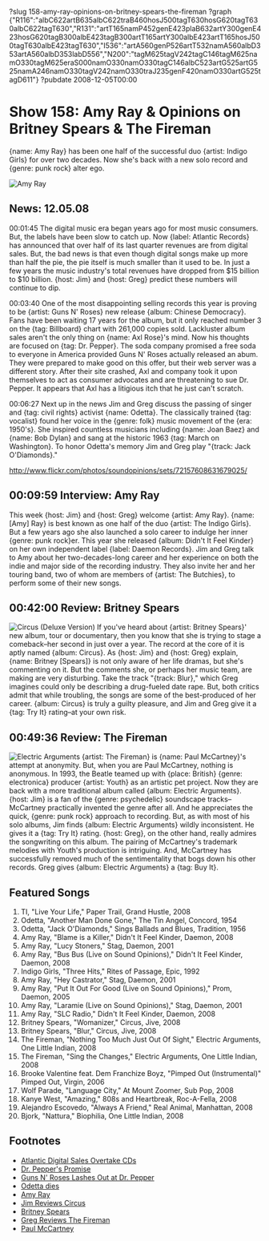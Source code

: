 ?slug 158-amy-ray-opinions-on-britney-spears-the-fireman
?graph {"R116":"albC622artB635albC622traB460hosJ500tagT630hosG620tagT630albC622tagT630","R131":"artT165namP452genE423plaB632artY300genE423hosG620tagB300albE423tagB300artT165artY300albE423artT165hosJ500tagT630albE423tagT630","I536":"artA560genP526artT532namA560albD353artA560albD353labD556","N200":"tagM625tagV242tagC146tagM625namO330tagM625eraS000namO330namO330tagC146albC523artG525artG525namA246namO330tagV242namO330traJ235genF420namO330artG525tagD611"}
?pubdate 2008-12-05T00:00

# Show 158: Amy Ray & Opinions on Britney Spears & The Fireman
{name: Amy Ray} has been one half of the successful duo {artist: Indigo Girls} for over two decades. Now she's back with a new solo record and {genre: punk rock} alter ego. 

![Amy Ray](http://static.soundopinions.org/images/2008/amyray.jpg)

## News: 12.05.08
00:01:45 The digital music era began years ago for most music consumers. But, the labels have been slow to catch up. Now {label: Atlantic Records} has announced that over half of its last quarter revenues are from digital sales. But, the bad news is that even though digital songs make up more than half the pie, the pie itself is much smaller than it used to be. In just a few years the music industry's total revenues have dropped from $15 billion to $10 billion. {host: Jim} and {host: Greg} predict these numbers will continue to dip.

00:03:40 One of the most disappointing selling records this year is proving to be {artist: Guns N' Roses} new release {album: Chinese Democracy}. Fans have been waiting 17 years for the album, but it only reached number 3 on the {tag: Billboard} chart with 261,000 copies sold. Lackluster album sales aren't the only thing on {name: Axl Rose}'s mind. Now his thoughts are focused on {tag: Dr. Pepper}. The soda company promised a free soda to everyone in America provided Guns N' Roses actually released an abum. They were prepared to make good on this offer, but their web server was a different story. After their site crashed, Axl and company took it upon themselves to act as consumer advocates and are threatening to sue Dr. Pepper. It appears that Axl has a litigious itch that he just can't scratch.

00:06:27 Next up in the news Jim and Greg discuss the passing of singer and {tag: civil rights} activist {name: Odetta}. The classically trained {tag: vocalist} found her voice in the {genre: folk} music movement of the {era: 1950's}. She inspired countless musicians including {name: Joan Baez} and {name: Bob Dylan} and sang at the historic 1963 {tag: March on Washington}. To honor Odetta's memory Jim and Greg play "{track: Jack O'Diamonds}."

http://www.flickr.com/photos/soundopinions/sets/72157608631679025/

## 00:09:59 Interview: Amy Ray
This week {host: Jim} and {host: Greg} welcome {artist: Amy Ray}. {name: [Amy] Ray} is best known as one half of the duo {artist: The Indigo Girls}. But a few years ago she also launched a solo career to indulge her inner {genre: punk rock}er. This year she released {album: Didn't It Feel Kinder} on her own independent label {label: Daemon Records}. Jim and Greg talk to Amy about her two-decades-long career and her experience on both the indie and major side of the recording industry. They also invite her and her touring band, two of whom are members of {artist: The Butchies}, to perform some of their new songs.

## 00:42:00 Review: Britney Spears
![Circus (Deluxe Version)](http://is2.mzstatic.com/image/thumb/Music/v4/13/1b/75/131b7515-e675-93c2-92b2-0de9784a48c4/source/600x600bb.jpg "217005/296667896")
If you've heard about {artist: Britney Spears}' new album, tour or documentary, then you know that she is trying to stage a comeback–her second in just over a year. The record at the core of it is aptly named {album: Circus}. As {host: Jim} and {host: Greg} explain, {name: Britney [Spears]} is not only aware of her life dramas, but she's commenting on it. But the comments she, or perhaps her music team, are making are very disturbing. Take the track "{track: Blur}," which Greg imagines could only be describing a drug-fueled date rape. But, both critics admit that while troubling, the songs are some of the best-produced of her career. {album: Circus} is truly a guilty pleasure, and Jim and Greg give it a {tag: Try It} rating–at your own risk.

## 00:49:36 Review: The Fireman
![Electric Arguments](http://is3.mzstatic.com/image/thumb/Music4/v4/1b/17/2f/1b172f36-04cf-6735-7708-f5034720a6a4/source/600x600bb.jpg "14635424/915003021")
{artist: The Fireman} is {name: Paul McCartney}'s attempt at anonymity. But, when you are Paul McCartney, nothing is anonymous. In 1993, the Beatle teamed up with {place: British} {genre: electronica} producer {artist: Youth} as an artistic pet project. Now they are back with a more traditional album called {album: Electric Arguments}. {host: Jim} is a fan of the {genre: psychedelic} soundscape tracks–McCartney practically invented the genre after all. And he appreciates the quick, {genre: punk rock} approach to recording. But, as with most of his solo albums, Jim finds {album: Electric Arguments} wildly inconsistent. He gives it a {tag: Try It} rating. {host: Greg}, on the other hand, really admires the songwriting on this album. The pairing of McCartney's trademark melodies with Youth's production is intriguing. And, McCartney has successfully removed much of the sentimentality that bogs down his other records. Greg gives {album: Electric Arguments} a {tag: Buy It}.

## Featured Songs

1. TI, "Live Your Life," Paper Trail, Grand Hustle, 2008 
1. Odetta, "Another Man Done Gone," The Tin Angel, Concord, 1954 
1. Odetta, "Jack O'Diamonds," Sings Ballads and Blues, Tradition, 1956 
1. Amy Ray, "Blame is a Killer," Didn't It Feel Kinder, Daemon, 2008
1. Amy Ray, "Lucy Stoners," Stag, Daemon, 2001 
1. Amy Ray, "Bus Bus (Live on Sound Opinions)," Didn't It Feel Kinder, Daemon, 2008 
1. Indigo Girls, "Three Hits," Rites of Passage, Epic, 1992 
1. Amy Ray, "Hey Castrator," Stag, Daemon, 2001
1. Amy Ray, "Put It Out For Good (Live on Sound Opinions)," Prom, Daemon, 2005
1. Amy Ray, "Laramie (Live on Sound Opinions)," Stag, Daemon, 2001 
1. Amy Ray, "SLC Radio," Didn't It Feel Kinder, Daemon, 2008
1. Britney Spears, "Womanizer," Circus, Jive, 2008 
1. Britney Spears, "Blur," Circus, Jive, 2008
1. The Fireman, "Nothing Too Much Just Out Of Sight," Electric Arguments, One Little Indian, 2008 
1. The Fireman, "Sing the Changes," Electric Arguments, One Little Indian, 2008 
1. Brooke Valentine feat. Dem Franchize Boyz, "Pimped Out (Instrumental)"  Pimped Out, Virgin, 2006 
1. Wolf Parade, "Language City," At Mount Zoomer, Sub Pop, 2008 
1. Kanye West, "Amazing," 808s and Heartbreak, Roc-A-Fella, 2008
1. Alejandro Escovedo, "Always A Friend," Real Animal, Manhattan, 2008
1. Bjork, "Nattura," Biophilia, One Little Indian, 2008

## Footnotes 
- [Atlantic Digital Sales Overtake CDs](http://www.nytimes.com/2008/11/26/business/media/26music.html)
- [Dr. Pepper's Promise](http://www.mtv.com/news/1597200/guns-n-roses-chinese-democracy-release-means-free-dr-pepper-for-all/)
- [Guns N' Roses Lashes Out at Dr. Pepper](http://www.cnn.com/2008/SHOWBIZ/Music/12/02/gunsnroses.soda/index.html?eref=rss_us)
- [Odetta dies](http://articles.chicagotribune.com/2008-12-04/entertainment/0812030530_1_19th-century-slave-songs-20th-century-folk-icons-sister-and-stepfather)
- [Amy Ray](http://www.amy-ray.com/)
- [Jim Reviews Circus](http://www.jimdero.com/News2008/BritneySpearsCircus.htm)
- [Britney Spears](http://www.britneyspears.com/)
- [Greg Reviews The Fireman](http://www.popmatters.com/article/66570-as-the-fireman-paul-mccartney-offers-one-of-his-better-albums/)
- [Paul McCartney](https://www.paulmccartney.com/)
